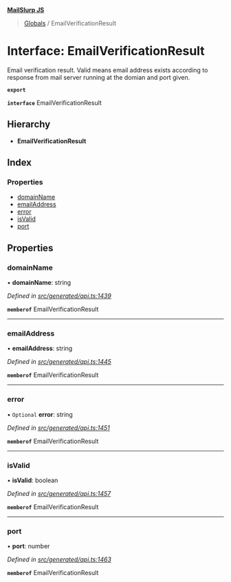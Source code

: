 **[MailSlurp JS](../README.md)**

> [Globals](../README.md) / EmailVerificationResult

# Interface: EmailVerificationResult

Email verification result. Valid means email address exists according to response from mail server running at the domian and port given.

**`export`** 

**`interface`** EmailVerificationResult

## Hierarchy

* **EmailVerificationResult**

## Index

### Properties

* [domainName](emailverificationresult.md#domainname)
* [emailAddress](emailverificationresult.md#emailaddress)
* [error](emailverificationresult.md#error)
* [isValid](emailverificationresult.md#isvalid)
* [port](emailverificationresult.md#port)

## Properties

### domainName

•  **domainName**: string

*Defined in [src/generated/api.ts:1439](https://github.com/mailslurp/mailslurp-client/blob/cdc62f8/src/generated/api.ts#L1439)*

**`memberof`** EmailVerificationResult

___

### emailAddress

•  **emailAddress**: string

*Defined in [src/generated/api.ts:1445](https://github.com/mailslurp/mailslurp-client/blob/cdc62f8/src/generated/api.ts#L1445)*

**`memberof`** EmailVerificationResult

___

### error

• `Optional` **error**: string

*Defined in [src/generated/api.ts:1451](https://github.com/mailslurp/mailslurp-client/blob/cdc62f8/src/generated/api.ts#L1451)*

**`memberof`** EmailVerificationResult

___

### isValid

•  **isValid**: boolean

*Defined in [src/generated/api.ts:1457](https://github.com/mailslurp/mailslurp-client/blob/cdc62f8/src/generated/api.ts#L1457)*

**`memberof`** EmailVerificationResult

___

### port

•  **port**: number

*Defined in [src/generated/api.ts:1463](https://github.com/mailslurp/mailslurp-client/blob/cdc62f8/src/generated/api.ts#L1463)*

**`memberof`** EmailVerificationResult
